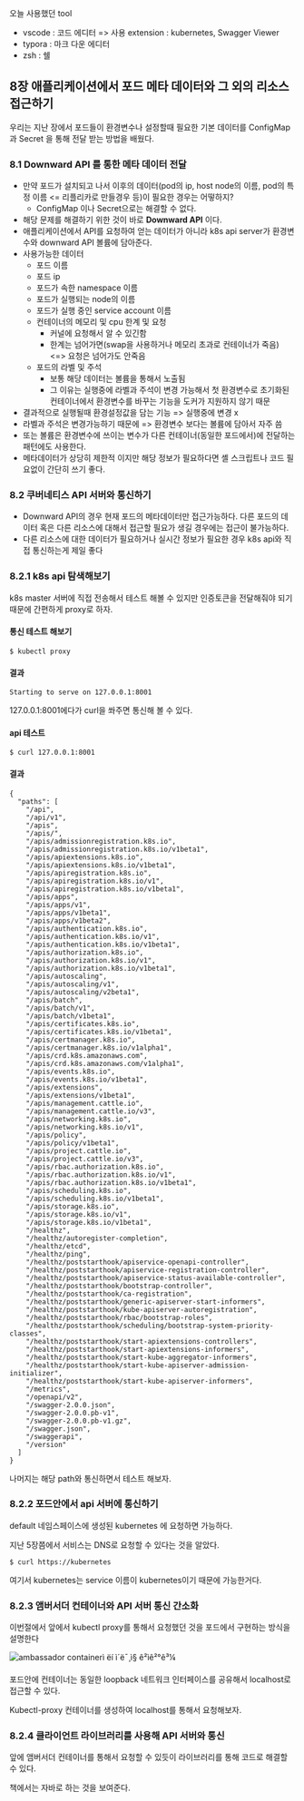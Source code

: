 오늘 사용했던 tool
- vscode : 코드 에디터 => 사용 extension : kubernetes, Swagger Viewer
- typora : 마크 다운 에디터
- zsh : 쉘

## 8장 애플리케이션에서 포드 메타 데이터와 그 외의 리소스 접근하기

우리는 지난 장에서 포드들이 환경변수나 설정할때 필요한 기본 데이터를 ConfigMap과 Secret 을 통해 전달 받는 방법을 배웠다.



### 8.1 Downward API 를 통한 메타 데이터 전달

- 만약 포드가 설치되고 나서 이후의 데이터(pod의 ip, host node의 이름, pod의 특정 이름  <= 리플리카로 만들경우 등)이 필요한 경우는 어떻하지?
  - ConfigMap 이나 Secret으로는 해결할 수 없다.
- 해당 문제를 해결하기 위한 것이 바로 **Downward API** 이다.
- 애플리케이션에서 API를 요청하여 얻는 데이터가 아니라 k8s api server가 환경변수와 downward API 볼륨에 담아준다.
- 사용가능한 데이터
  - 포드 이름 
  - 포드 ip
  - 포드가 속한 namespace 이름
  - 포드가 실행되는 node의 이름
  - 포드가 실행 중인 service  account 이름
  - 컨테이너의 메모리 및 cpu 한계 및 요청
    - 커널에 요청해서 알 수 있긴함
    - 한계는 넘어가면(swap을 사용하거나 메모리 초과로 컨테이너가 죽음) <=> 요청은 넘어가도 안죽음
  - 포드의 라벨 및 주석
    - 보통 해당 데이터는 볼륨을 통해서 노출됨
    - 그 이유는 실행중에 라벨과 주석이 변경 가능해서 첫 환경변수로 초기화된 컨테이너에서 환경변수를 바꾸는 기능을 도커가 지원하지 않기 때문
- 결과적으로 실행될때 환경설정값을 담는 기능 => 실행중에 변경 x
- 라벨과 주석은 변경가능하기 때문에 => 환경변수 보다는 볼륨에 담아서 자주 씀
- 또는 볼륨은 환경변수에 쓰이는 변수가 다른 컨테이너(동일한 포드에서)에 전달하는 패턴에도 사용한다.
- 메타데이터가 상당히 제한적 이지만 해당 정보가 필요하다면 셸 스크립트나 코드 필요없이 간단히 쓰기 좋다.

### 8.2 쿠버네티스 API 서버와 통신하기

- Downward API의 경우 현재 포드의 메타데이터만 접근가능하다. 다른 포드의 데이터 혹은 다른 리소스에 대해서 접근할 필요가 생길 경우에는 접근이 불가능하다.
- 다른 리소스에 대한 데이터가 필요하거나 실시간 정보가 필요한 경우 k8s api와 직접 통신하는게 제일 좋다



### 8.2.1 k8s api 탐색해보기

k8s master 서버에 직접 전송해서 테스트 해볼 수 있지만 인증토큰을 전달해줘야 되기 때문에 간편하게 proxy로 하자.

#### 통신 테스트 해보기

```Shell
$ kubectl proxy
```

#### 결과

```shell
Starting to serve on 127.0.0.1:8001
```

127.0.0.1:8001에다가 curl을 쏴주면 통신해 볼 수 있다.



#### api 테스트

```shell
$ curl 127.0.0.1:8001
```

#### 결과

```shell
{
  "paths": [
    "/api",
    "/api/v1",
    "/apis",
    "/apis/",
    "/apis/admissionregistration.k8s.io",
    "/apis/admissionregistration.k8s.io/v1beta1",
    "/apis/apiextensions.k8s.io",
    "/apis/apiextensions.k8s.io/v1beta1",
    "/apis/apiregistration.k8s.io",
    "/apis/apiregistration.k8s.io/v1",
    "/apis/apiregistration.k8s.io/v1beta1",
    "/apis/apps",
    "/apis/apps/v1",
    "/apis/apps/v1beta1",
    "/apis/apps/v1beta2",
    "/apis/authentication.k8s.io",
    "/apis/authentication.k8s.io/v1",
    "/apis/authentication.k8s.io/v1beta1",
    "/apis/authorization.k8s.io",
    "/apis/authorization.k8s.io/v1",
    "/apis/authorization.k8s.io/v1beta1",
    "/apis/autoscaling",
    "/apis/autoscaling/v1",
    "/apis/autoscaling/v2beta1",
    "/apis/batch",
    "/apis/batch/v1",
    "/apis/batch/v1beta1",
    "/apis/certificates.k8s.io",
    "/apis/certificates.k8s.io/v1beta1",
    "/apis/certmanager.k8s.io",
    "/apis/certmanager.k8s.io/v1alpha1",
    "/apis/crd.k8s.amazonaws.com",
    "/apis/crd.k8s.amazonaws.com/v1alpha1",
    "/apis/events.k8s.io",
    "/apis/events.k8s.io/v1beta1",
    "/apis/extensions",
    "/apis/extensions/v1beta1",
    "/apis/management.cattle.io",
    "/apis/management.cattle.io/v3",
    "/apis/networking.k8s.io",
    "/apis/networking.k8s.io/v1",
    "/apis/policy",
    "/apis/policy/v1beta1",
    "/apis/project.cattle.io",
    "/apis/project.cattle.io/v3",
    "/apis/rbac.authorization.k8s.io",
    "/apis/rbac.authorization.k8s.io/v1",
    "/apis/rbac.authorization.k8s.io/v1beta1",
    "/apis/scheduling.k8s.io",
    "/apis/scheduling.k8s.io/v1beta1",
    "/apis/storage.k8s.io",
    "/apis/storage.k8s.io/v1",
    "/apis/storage.k8s.io/v1beta1",
    "/healthz",
    "/healthz/autoregister-completion",
    "/healthz/etcd",
    "/healthz/ping",
    "/healthz/poststarthook/apiservice-openapi-controller",
    "/healthz/poststarthook/apiservice-registration-controller",
    "/healthz/poststarthook/apiservice-status-available-controller",
    "/healthz/poststarthook/bootstrap-controller",
    "/healthz/poststarthook/ca-registration",
    "/healthz/poststarthook/generic-apiserver-start-informers",
    "/healthz/poststarthook/kube-apiserver-autoregistration",
    "/healthz/poststarthook/rbac/bootstrap-roles",
    "/healthz/poststarthook/scheduling/bootstrap-system-priority-classes",
    "/healthz/poststarthook/start-apiextensions-controllers",
    "/healthz/poststarthook/start-apiextensions-informers",
    "/healthz/poststarthook/start-kube-aggregator-informers",
    "/healthz/poststarthook/start-kube-apiserver-admission-initializer",
    "/healthz/poststarthook/start-kube-apiserver-informers",
    "/metrics",
    "/openapi/v2",
    "/swagger-2.0.0.json",
    "/swagger-2.0.0.pb-v1",
    "/swagger-2.0.0.pb-v1.gz",
    "/swagger.json",
    "/swaggerapi",
    "/version"
  ]
}
```



나머지는 해당 path와 통신하면서 테스트 해보자.



### 8.2.2 포드안에서 api 서버에 통신하기

default 네임스페이스에 생성된 kubernetes 에 요청하면 가능하다.



지난 5장쯤에서 서비스는 DNS로 요청할 수 있다는 것을 알았다.

```
$ curl https://kubernetes
```

여기서 kubernetes는 service 이름이 kubernetes이기 때문에 가능한거다.



### 8.2.3 앰버서더 컨테이너와 API 서버 통신 간소화

이번절에서 앞에서 kubectl proxy를 통해서 요청했던 것을 포드에서 구현하는 방식을 설명한다

![ambassador containerì ëí ì´ë¯¸ì§ ê²ìê²°ê³¼](https://www.oreilly.com/library/view/designing-distributed-systems/9781491983638/assets/ddis_04in01.png)



포드안에 컨테이너는 동일한 loopback 네트워크 인터페이스를 공유해서 localhost로 접근할 수 있다.



Kubectl-proxy 컨테이너를 생성하여 localhost를 통해서 요청해보자.



### 8.2.4 클라이언트 라이브러리를 사용해 API 서버와 통신

앞에 앰버서더 컨테이너를 통해서 요청할 수 있듯이 라이브러리를 통해 코드로 해결할 수 있다.

책에서는 자바로 하는 것을 보여준다.

